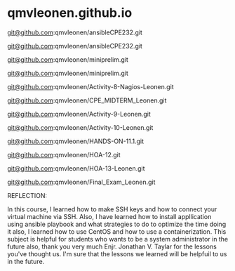# qmvleonen.github.io

git@github.com:qmvleonen/ansibleCPE232.git

git@github.com:qmvleonen/ansibleCPE232.git

git@github.com:qmvleonen/miniprelim.git

git@github.com:qmvleonen/miniprelim.git

git@github.com:qmvleonen/Activity-8-Nagios-Leonen.git

git@github.com:qmvleonen/CPE_MIDTERM_Leonen.git

git@github.com:qmvleonen/Activity-9-Leonen.git

git@github.com:qmvleonen/Activity-10-Leonen.git

git@github.com:qmvleonen/HANDS-ON-11.1.git

git@github.com:qmvleonen/HOA-12.git

git@github.com:qmvleonen/HOA-13-Leonen.git

git@github.com:qmvleonen/Final_Exam_Leonen.git

REFLECTION:

In this course, I learned how to make SSH keys and how to connect your virtual machine via SSH. Also, I have learned how to install appllication using ansible playbook and what strategies to do to optimize the time doing it also, I learned how to use CentOS and how to use a containerization. This subject is helpful for students who wants to be a system administrator in the future also, thank you very much Enjr. Jonathan V. Taylar for the lessons you've thought us. I'm sure that the lessons we learned will be helpfuil to us in the future. 
